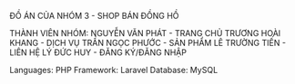 ĐỒ ÁN CỦA NHÓM 3 - SHOP BÁN ĐỒNG HỒ

THÀNH VIÊN NHÓM:
NGUYỄN VĂN PHÁT - TRANG CHỦ 
TRƯƠNG HOÀI KHANG - DỊCH VỤ
TRẦN NGỌC PHƯỚC - SẢN PHẨM
LÊ TRƯỜNG TIẾN - LIÊN HỆ
LÝ ĐỨC HUY - ĐĂNG KÝ/ĐĂNG NHẬP

Languages: PHP
Framework: Laravel
Database: MySQL
